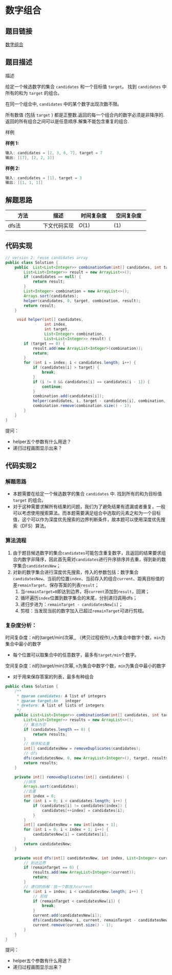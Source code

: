 #  数字组合

## 题目链接

[数字组合](https://www.lintcode.com/problem/135/)

## 题目描述

描述

给定一个候选数字的集合 `candidates` 和一个目标值 `target`。 找到 `candidates` 中所有的和为 `target` 的组合。

在同一个组合中, `candidates` 中的某个数字出现次数不限。

所有数值 (包括 `target` ) 都是正整数.返回的每一个组合内的数字必须是非降序的.返回的所有组合之间可以是任意顺序.解集不能包含重复的组合.

样例

**样例 1:**

```java
输入: candidates = [2, 3, 6, 7], target = 7
输出: [[7], [2, 2, 3]]
```

**样例 2:**

```java
输入: candidates = [1], target = 3
输出: [[1, 1, 1]]
```

## 解题思路

| <div style="width:70pt">方法</div> | 描述         | <div style="width:70pt">时间复杂度</div> | <div style="width:70pt">空间复杂度</div> |
| ---------------------------------- | ------------ | ---------------------------------------- | ---------------------------------------- |
| dfs法                              | 下文代码实现 | $O(1)$                                   | $(1)$                                    |



## 代码实现

```java
// version 2: reuse candidates array
public class Solution {
    public  List<List<Integer>> combinationSum(int[] candidates, int target) {
        List<List<Integer>> result = new ArrayList<>();
        if (candidates == null) {
            return result;
        }
        List<Integer> combination = new ArrayList<>();
        Arrays.sort(candidates);
        helper(candidates, 0, target, combination, result);
        return result;
    }

     void helper(int[] candidates,
                 int index,
                 int target,
                 List<Integer> combination,
                 List<List<Integer>> result) {
        if (target == 0) {
            result.add(new ArrayList<Integer>(combination));
            return;
        }
        for (int i = index; i < candidates.length; i++) {
            if (candidates[i] > target) {
                break;
            }
            if (i != 0 && candidates[i] == candidates[i - 1]) {
                continue;
            }
            combination.add(candidates[i]);
            helper(candidates, i, target - candidates[i], combination, result);
            combination.remove(combination.size() - 1);
        }
    }
}
```

提问：

- helper五个参数有什么用途？
- 递归过程画图显示出来？



## 代码实现2

### 解题思路

- 本题需要在给定一个候选数字的集合 `candidates` 中. 找到所有的和为目标值 `target` 的组合。
- 对于这种需要求解所有结果的问题，我们为了避免结果有遗漏或者重复，一般可以考虑使用搜索算法。而本题需要满足组合中选取的元素之和为一个目标值，这个可以作为深度优先搜索的边界判断条件，故本题可以使用深度优先搜索（DFS）算法。

### 算法流程

1. 由于题目候选数字的集合`candidates`可能包含重复数字，且返回的结果要求组合内数字非降序，因此首先需对`candidates`进行升序排序并去重，得到新的数字集合`candidatesNew`；
2. 对新的数字集合进行深度优先搜索，传入的参数包括：数字集合`candidatesNew`、当前的位置`index`、当前存入的组合`current`、距离目标值的差`remainTarget`、保存答案的列表`result`；
   1. 当`remainTarget=0`即达到边界，将`current`添加到`result`，回溯；
   2. 循环遍历`index`位置到数字集合的末尾，分别递归调用dfs；
   3. 递归步进为：`remainTarget - candidatesNew[i]`；
   4. 剪枝：当发现当前的数字加入已超过`remainTarget`可进行剪枝。

### 复杂度分析：

时间复杂度：n的(target/min)次幂,, （拷贝过程视作),`n`为集合中数字个数，`min`为集合中最小的数字

- 每个位置可以取集合中的任意数字，最多有`target/min`个数字。

空间复杂度：n的(target/min)次幂, `n`为集合中数字个数，`min`为集合中最小的数字

- 对于用来保存答案的列表，最多有种组合

```java
public class Solution {
    /**
     * @param candidates: A list of integers
     * @param target:An   integer
     * @return: A list of lists of integers
     */
    public List<List<Integer>> combinationSum(int[] candidates, int target) {
        List<List<Integer>> results = new ArrayList<>();
        // 集合为空
        if (candidates.length == 0) {
            return results;
        }
        // 排序和去重
        int[] candidatesNew = removeDuplicates(candidates);
        // dfs
        dfs(candidatesNew, 0, new ArrayList<Integer>(), target, results);
        return results;
    }

    private int[] removeDuplicates(int[] candidates) {
        //排序
        Arrays.sort(candidates);
        //去重
        int index = 0;
        for (int i = 0; i < candidates.length; i++) {
            if (candidates[i] != candidates[index]) {
                candidates[++index] = candidates[i];
            }
        }
        int[] candidatesNew = new int[index + 1];
        for (int i = 0; i < index + 1; i++) {
            candidatesNew[i] = candidates[i];
        }
        return candidatesNew;
    }

    private void dfs(int[] candidatesNew, int index, List<Integer> current, int remainTarget, List<List<Integer>> results) {
        // 到达边界
        if (remainTarget == 0) {
            results.add(new ArrayList<Integer>(current));
            return;
        }
        // 递归的拆解：挑一个数放入current
        for (int i = index; i < candidatesNew.length; i++) {
            // 剪枝
            if (remainTarget < candidatesNew[i]) {
                break;
            }
            current.add(candidatesNew[i]);
            dfs(candidatesNew, i, current, remainTarget - candidatesNew[i], results);
            current.remove(current.size() - 1);
        }
    }
}
```

提问：

- helper五个参数有什么用途？
- 递归过程画图显示出来？
